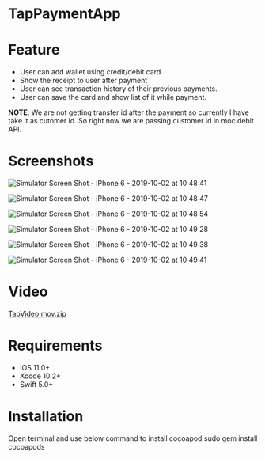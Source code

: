 # TapPaymentApp

# Feature

- User can add wallet using credit/debit card.
- Show the receipt to user after payment
- User can see transaction history of their previous payments.
- User can save the card and show list of it while payment.

**NOTE**: We are not getting transfer id after the payment so currently I have take it as cutomer id. So right now we are passing customer id in moc debit API.

# Screenshots
![Simulator Screen Shot - iPhone 6 - 2019-10-02 at 10 48 41](https://user-images.githubusercontent.com/54314903/66023891-1a994300-e510-11e9-80ee-7135789fc997.png)

![Simulator Screen Shot - iPhone 6 - 2019-10-02 at 10 48 47](https://user-images.githubusercontent.com/54314903/66023892-1b31d980-e510-11e9-9d13-8a2e5c076cb9.png)

![Simulator Screen Shot - iPhone 6 - 2019-10-02 at 10 48 54](https://user-images.githubusercontent.com/54314903/66023893-1b31d980-e510-11e9-9703-bf31401e57cf.png)

![Simulator Screen Shot - iPhone 6 - 2019-10-02 at 10 49 28](https://user-images.githubusercontent.com/54314903/66023894-1b31d980-e510-11e9-9655-b0f5d7f73ba4.png)

![Simulator Screen Shot - iPhone 6 - 2019-10-02 at 10 49 38](https://user-images.githubusercontent.com/54314903/66023895-1bca7000-e510-11e9-9450-fd1160052d14.png)

![Simulator Screen Shot - iPhone 6 - 2019-10-02 at 10 49 41](https://user-images.githubusercontent.com/54314903/66023896-1bca7000-e510-11e9-81ab-e89976ec6a62.png)

# Video
[TapVideo.mov.zip](https://github.com/iosdeveloper-portfolio/TapPaymentApp/files/3679849/TapVideo.mov.zip)
   
# Requirements

- iOS 11.0+
- Xcode 10.2+
- Swift 5.0+

# Installation

Open terminal and use below command to install cocoapod
sudo gem install cocoapods
